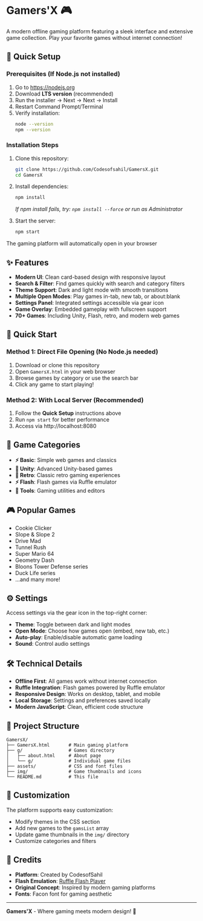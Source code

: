 # Gamers'X 🎮

A modern offline gaming platform featuring a sleek interface and extensive game collection. Play your favorite games without internet connection!

## 🚀 Quick Setup

### Prerequisites (If Node.js not installed)
1. Go to https://nodejs.org
2. Download **LTS version** (recommended)
3. Run the installer → Next → Next → Install
4. Restart Command Prompt/Terminal
5. Verify installation:
   ```bash
   node --version
   npm --version
   ```

### Installation Steps
1. Clone this repository:
   ```bash
   git clone https://github.com/Codesofsahil/GamersX.git
   cd GamersX
   ```

2. Install dependencies:
   ```bash
   npm install
   ```
   *If npm install fails, try: `npm install --force` or run as Administrator*

3. Start the server:
   ```bash
   npm start
   ```

The gaming platform will automatically open in your browser

## ✨ Features

- **Modern UI**: Clean card-based design with responsive layout
- **Search & Filter**: Find games quickly with search and category filters
- **Theme Support**: Dark and light mode with smooth transitions
- **Multiple Open Modes**: Play games in-tab, new tab, or about:blank
- **Settings Panel**: Integrated settings accessible via gear icon
- **Game Overlay**: Embedded gameplay with fullscreen support
- **70+ Games**: Including Unity, Flash, retro, and modern web games

## 🚀 Quick Start

### Method 1: Direct File Opening (No Node.js needed)
1. Download or clone this repository
2. Open `GamersX.html` in your web browser
3. Browse games by category or use the search bar
4. Click any game to start playing!

### Method 2: With Local Server (Recommended)
1. Follow the **Quick Setup** instructions above
2. Run `npm start` for better performance
3. Access via http://localhost:8080

## 🎯 Game Categories

- **⚡ Basic**: Simple web games and classics
- **🎯 Unity**: Advanced Unity-based games
- **👾 Retro**: Classic retro gaming experiences
- **⚡ Flash**: Flash games via Ruffle emulator
- **🔧 Tools**: Gaming utilities and editors

## 🎮 Popular Games

- Cookie Clicker
- Slope & Slope 2
- Drive Mad
- Tunnel Rush
- Super Mario 64
- Geometry Dash
- Bloons Tower Defense series
- Duck Life series
- ...and many more!

## ⚙️ Settings

Access settings via the gear icon in the top-right corner:
- **Theme**: Toggle between dark and light modes
- **Open Mode**: Choose how games open (embed, new tab, etc.)
- **Auto-play**: Enable/disable automatic game loading
- **Sound**: Control audio settings

## 🛠️ Technical Details

- **Offline First**: All games work without internet connection
- **Ruffle Integration**: Flash games powered by Ruffle emulator
- **Responsive Design**: Works on desktop, tablet, and mobile
- **Local Storage**: Settings and preferences saved locally
- **Modern JavaScript**: Clean, efficient code structure

## 📁 Project Structure

```
GamersX/
├── GamersX.html       # Main gaming platform
├── g/                 # Games directory
│   ├── about.html     # About page
│   └── g/             # Individual game files
├── assets/            # CSS and font files
├── img/               # Game thumbnails and icons
└── README.md          # This file
```

## 🎨 Customization

The platform supports easy customization:
- Modify themes in the CSS section
- Add new games to the `gamsList` array
- Update game thumbnails in the `img/` directory
- Customize categories and filters

## 🤝 Credits

- **Platform**: Created by CodesofSahil
- **Flash Emulation**: [Ruffle Flash Player](https://ruffle.rs)
- **Original Concept**: Inspired by modern gaming platforms
- **Fonts**: Facon font for gaming aesthetic

---

**Gamers'X** - Where gaming meets modern design! 🚀